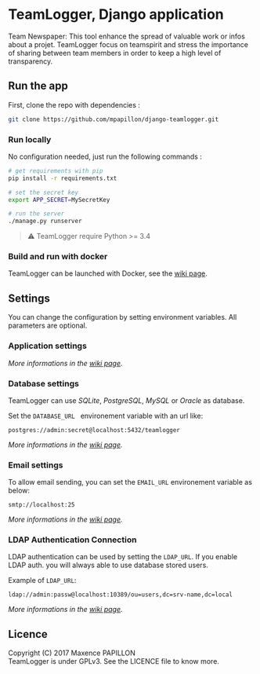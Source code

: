 # TeamLogger, Django application

Team Newspaper: This tool enhance the spread of valuable work or infos about a projet. 
TeamLogger focus on teamspirit and stress the importance of sharing between team members in order to keep a high 
level of transparency.

## Run the app

First, clone the repo with dependencies :

```sh
git clone https://github.com/mpapillon/django-teamlogger.git
```

### Run locally

No configuration needed, just run the following commands :

```sh
# get requirements with pip
pip install -r requirements.txt

# set the secret key
export APP_SECRET=MySecretKey

# run the server
./manage.py runserver
```

> :warning: TeamLogger require Python >= 3.4

### Build and run with docker

TeamLogger can be launched with Docker, see the [wiki page](https://github.com/mpapillon/django-teamlogger/wiki/Docker-image).

## Settings

You can change the configuration by setting environment variables. All parameters are optional.

### Application settings



_More informations in the [wiki page](https://github.com/mpapillon/django-teamlogger/wiki/Application-settings)._

### Database settings

TeamLogger can use _SQLite_, _PostgreSQL_, _MySQL_ or _Oracle_ as database.

Set the `DATABASE_URL ` environement variable with an url like:

```
postgres://admin:secret@localhost:5432/teamlogger
```

_More informations in the [wiki page](https://github.com/mpapillon/django-teamlogger/wiki/Database-settings)._

### Email settings

To allow email sending, you can set the `EMAIL_URL` environement variable as below:

```
smtp://localhost:25
```

_More informations in the [wiki page](https://github.com/mpapillon/django-teamlogger/wiki/Email-settings)._

### LDAP Authentication Connection

LDAP authentication can be used by setting the `LDAP_URL`. If you enable LDAP auth. you will always able to use database stored users.

Example of `LDAP_URL`:

```
ldap://admin:passw@localhost:10389/ou=users,dc=srv-name,dc=local
```

_More informations in the [wiki page](https://github.com/mpapillon/django-teamlogger/wiki/LDAP-settings)._

## Licence

Copyright (C) 2017  Maxence PAPILLON  
TeamLogger is under GPLv3. See the LICENCE file to know more.

